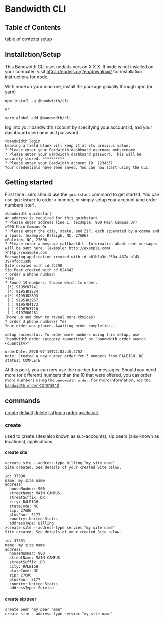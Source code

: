 # Bandwidth CLI
## Table of Contents
[table of contexts](##table-of-contents)
[setup](##installationsetup)

## Installation/Setup
This Bandwidth CLI uses nodeJs version X.X.X. If node is not installed on your computer, visit https://nodejs.org/en/download/ for installation instructions for node.

With node on your machine, install the package globally through npm (or yarn)
```
npm install -g @bandwidth/cli

or

yarn global add @bandwidth/cli
```

log into your bandwidth account by specifying your account id, and your dashboard username and password.


```
>bandwidth login
Leaving a field blank will keep it at its previous value.
? Please enter your Bandwidth dashboard username myUsername
? Please enter your Bandwidth dashboard password. This will be securely stored. **********
? Please enter your Bandwidth account ID. 1234567
Your credentials have been saved. You can now start using the CLI.
```

## Getting started
First time users should use the `quickstart` command to get started. You can use `quickstart` to order a number, or
simply setup your account (and order numbers later).

```
>bandwidth quickstart
An address is required for this quickstart.
? Please enter address line 1. (example: 900 Main Campus Dr)
>900 Main Campus Dr
? Please enter the city, state, and ZIP, each seperated by a comma and a space. (example: Raleigh, NC, 27606)
>Raleigh, NC, 27606
? Please enter a message callbackUrl. Information about sent messages will be sent here. (example: http://example.com)
>http://example.com
Messaging application created with id b01b1a3d-230a-467a-b143-3974fccc1ad0
Site created with id 37390
Sip Peer created with id 624642
? order a phone number?
>Yes
? Found 10 numbers. Choose which to order.
 (*) 9195007741
 (*) 9195181224
>(*) 9195182893
 ( ) 9195182967
 ( ) 9195784173
 ( ) 9196703710
 ( ) 9197060281
(Move up and down to reveal more choices)
? order 3 phone numbers? Yes
Your order was placed. Awaiting order completion...

setup successful. To order more numbers using this setup, use "bandwidth order category <quantity>" or "bandwidth order search <quantity>"

orderDate: 2020-07-10T22:03:45.475Z
note: Created a new number order for 3 numbers from RALEIGH, NC
status: COMPLETE
```
At this point, you can now use the number for messages. Should you need more (or different) numbers than
the 10 that were offered, you can order more numbers using the `bandwidth order`. For more information, see
[the `bandwidth order` command](###order)

## commands
[create](###create) [default](###default) [delete](###delete) [list](###list) [login](###login) [order](###order) [quickstart](###quickstart)

### create
used to create sites(also known as sub-accounts), sip peers (also known as locations), applications.
<!---FIXME: addressType should be address-type -->
#### create site
```
>create site --address-type billing "my site name"
Site created. See details of your created Site below.

id: 37390
name: my site name
address:
  houseNumber: 900
  streetName: MAIN CAMPUS
  streetSuffix: DR
  city: RALEIGH
  stateCode: NC
  zip: 27606
  plusFour: 5177
  country: United States
  addressType: Billing
>create site --address-type serviec "my site name"
Site created. See details of your created Site below.

id: 37391
name: my site name
address:
  houseNumber: 900
  streetName: MAIN CAMPUS
  streetSuffix: DR
  city: RALEIGH
  stateCode: NC
  zip: 27606
  plusFour: 5177
  country: United States
  addressType: Service
```

#### create sip peer
```
create peer "my peer name"
create site --address-type serviec "my site name"
```
